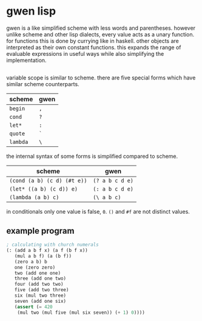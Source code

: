 # gwen lisp

gwen is a like simplified scheme with less words and parentheses.
however unlike scheme and other lisp dialects, every value acts
as a unary function. for functions this is done by currying like
in haskell. other objects are interpreted as their own constant
functions. this expands the range of evaluable expressions in
useful ways while also simplifying the implementation.

## 

variable scope is similar to scheme. there are five special forms
which have similar scheme counterparts.

|  scheme  | gwen |
|----------|------|
| `begin`  | `,`  |
| `cond`   | `?`  |
| `let*`   | `:`  |
| `quote`  | <code>&#96;</code> |
| `lambda` | <code>&#92;</code> |

the internal syntax of some forms is simplified compared to scheme.

|  scheme  | gwen |
|----------|------|
| `(cond (a b) (c d) (#t e))`   | `(? a b c d e)`  |
| `(let* ((a b) (c d)) e)`   | `(: a b c d e)`  |
| `(lambda (a b) c)` | <code>(&#92; a b c)</code> |

in conditionals only one value is false, `0`. `()` and `#f` are not distinct values.

## example program

```lisp
; calculating with church numerals
(: (add a b f x) (a f (b f x))
   (mul a b f) (a (b f))
   (zero a b) b
   one (zero zero)
   two (add one one)
   three (add one two)
   four (add two two)
   five (add two three)
   six (mul two three)
   seven (add one six)
   (assert (= 420
    (mul two (mul five (mul six seven)) (+ 1) 0))))
```

